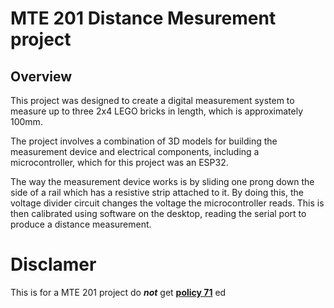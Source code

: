 # MTE 201 Distance Mesurement project
## Overview
This project was designed to create a digital measurement system to measure up to three 2x4 LEGO bricks in length, which is approximately 100mm.

The project involves a combination of 3D models for building the measurement device and electrical components, including a microcontroller, which for this project was an ESP32.

The way the measurement device works is by sliding one prong down the side of a rail which has a resistive strip attached to it. By doing this, the voltage divider circuit changes the voltage the microcontroller reads. This is then calibrated using software on the desktop, reading the serial port to produce a distance measurement.

# Disclamer
This is for a MTE 201 project do ***not*** get **[policy 71](https://uwaterloo.ca/engineering/procedures-related-academic-offences-and-policy-71)** ed
